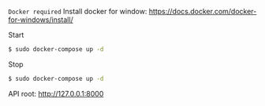 `Docker required`
Install docker for window: https://docs.docker.com/docker-for-windows/install/

Start
```sh
$ sudo docker-compose up -d
```
Stop
```sh
$ sudo docker-compose up -d
```

API root: http://127.0.0.1:8000
